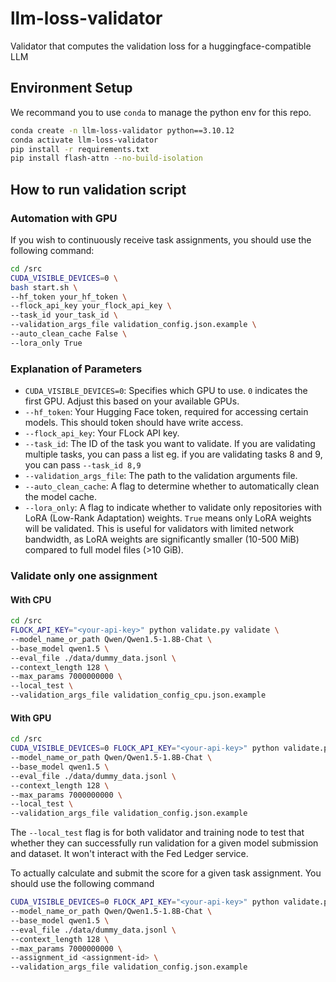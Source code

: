 # llm-loss-validator

Validator that computes the validation loss for a huggingface-compatible LLM

## Environment Setup

We recommand you to use `conda` to manage the python env for this repo.

```bash
conda create -n llm-loss-validator python==3.10.12
conda activate llm-loss-validator
pip install -r requirements.txt
pip install flash-attn --no-build-isolation
```

## How to run validation script

### Automation with GPU

If you wish to continuously receive task assignments, you should use the following command:

```bash
cd /src
CUDA_VISIBLE_DEVICES=0 \
bash start.sh \
--hf_token your_hf_token \
--flock_api_key your_flock_api_key \
--task_id your_task_id \
--validation_args_file validation_config.json.example \
--auto_clean_cache False \
--lora_only True
```
### Explanation of Parameters
- `CUDA_VISIBLE_DEVICES=0`: Specifies which GPU to use. `0` indicates the first GPU. Adjust this based on your available GPUs.
- `--hf_token`: Your Hugging Face token, required for accessing certain models. This should token should have write access.
- `--flock_api_key`: Your FLock API key.
- `--task_id`: The ID of the task you want to validate. If you are validating multiple tasks, you can pass a list eg. if you are validating tasks 8 and 9, you can pass `--task_id 8,9`
- `--validation_args_file`: The path to the validation arguments file.
- `--auto_clean_cache`: A flag to determine whether to automatically clean the model cache.
- `--lora_only`: A flag to indicate whether to validate only repositories with LoRA (Low-Rank Adaptation) weights. `True` means only LoRA weights will be validated. This is useful for validators with limited network bandwidth, as LoRA weights are significantly smaller (10-500 MiB) compared to full model files (>10 GiB).

### Validate only one assignment

#### With CPU

```bash
cd /src
FLOCK_API_KEY="<your-api-key>" python validate.py validate \
--model_name_or_path Qwen/Qwen1.5-1.8B-Chat \
--base_model qwen1.5 \
--eval_file ./data/dummy_data.jsonl \
--context_length 128 \
--max_params 7000000000 \
--local_test \
--validation_args_file validation_config_cpu.json.example
```

#### With GPU

```bash
cd /src
CUDA_VISIBLE_DEVICES=0 FLOCK_API_KEY="<your-api-key>" python validate.py validate \
--model_name_or_path Qwen/Qwen1.5-1.8B-Chat \
--base_model qwen1.5 \
--eval_file ./data/dummy_data.jsonl \
--context_length 128 \
--max_params 7000000000 \
--local_test \
--validation_args_file validation_config.json.example
```

The `--local_test` flag is for both validator and training node to test that whether they can successfully run validation for a given model submission and dataset. It won't interact with the Fed Ledger service.

To actually calculate and submit the score for a given task assignment. You should use the following command

```bash
CUDA_VISIBLE_DEVICES=0 FLOCK_API_KEY="<your-api-key>" python validate.py validate \
--model_name_or_path Qwen/Qwen1.5-1.8B-Chat \
--base_model qwen1.5 \
--eval_file ./data/dummy_data.jsonl \
--context_length 128 \
--max_params 7000000000 \
--assignment_id <assignment-id> \
--validation_args_file validation_config.json.example
```
